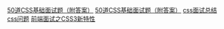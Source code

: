 <!--
 * @Author: your name
 * @Date: 2019-11-29 14:38:12
 * @LastEditTime: 2019-12-05 09:40:25
 * @LastEditors: jimmiezhou
 * @Description: In User Settings Edit
 * @FilePath: \interview\11、css\README.md
 -->
[50道CSS基础面试题（附答案）](https://segmentfault.com/a/1190000013325778)
[50道CSS基础面试题（附答案）](https://segmentfault.com/a/1190000013860482#item-2-5)
[css面试总结](https://segmentfault.com/a/1190000014459893#item-65)
[css问题](https://github.com/yangshun/front-end-interview-handbook/blob/master/Translations/Chinese/questions/css-questions.md#css-%E9%80%89%E6%8B%A9%E5%99%A8%E7%9A%84%E4%BC%98%E5%85%88%E7%BA%A7%E6%98%AF%E5%A6%82%E4%BD%95%E8%AE%A1%E7%AE%97%E7%9A%84)
[前端面试之CSS3新特性](https://hieeyh.github.io/2017/07/06/css3-of-interview/)
